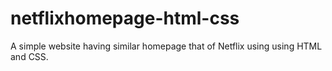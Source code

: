 # netflixhomepage-html-css
A simple website having similar homepage that of Netflix using using HTML and CSS.
